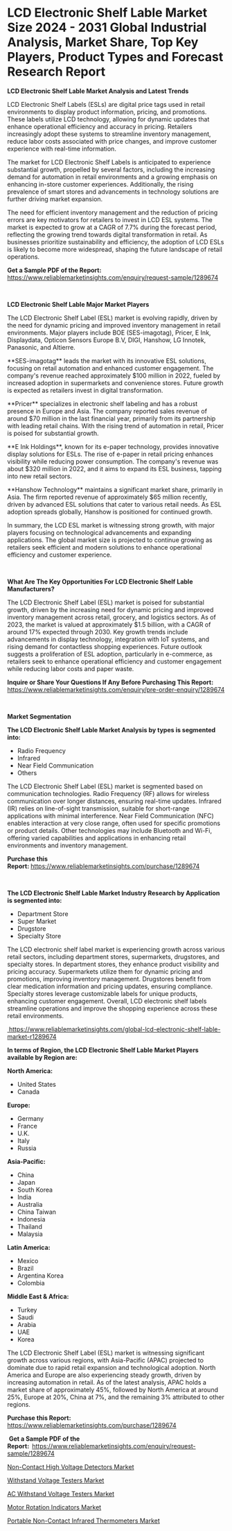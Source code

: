 <p><h1>LCD Electronic Shelf Lable Market Size 2024 - 2031 Global Industrial Analysis, Market Share, Top Key Players, Product Types and Forecast Research Report</h1></p><p><strong>LCD Electronic Shelf Lable Market Analysis and Latest Trends</strong></p>
<p><p>LCD Electronic Shelf Labels (ESLs) are digital price tags used in retail environments to display product information, pricing, and promotions. These labels utilize LCD technology, allowing for dynamic updates that enhance operational efficiency and accuracy in pricing. Retailers increasingly adopt these systems to streamline inventory management, reduce labor costs associated with price changes, and improve customer experience with real-time information.</p><p>The market for LCD Electronic Shelf Labels is anticipated to experience substantial growth, propelled by several factors, including the increasing demand for automation in retail environments and a growing emphasis on enhancing in-store customer experiences. Additionally, the rising prevalence of smart stores and advancements in technology solutions are further driving market expansion. </p><p>The need for efficient inventory management and the reduction of pricing errors are key motivators for retailers to invest in LCD ESL systems. The market is expected to grow at a CAGR of 7.7% during the forecast period, reflecting the growing trend towards digital transformation in retail. As businesses prioritize sustainability and efficiency, the adoption of LCD ESLs is likely to become more widespread, shaping the future landscape of retail operations.</p></p>
<p><strong>Get a Sample PDF of the Report:&nbsp;</strong> <a href="https://www.reliablemarketinsights.com/enquiry/request-sample/1289674?utm_campaign=1589&utm_medium=2&utm_source=Github&utm_content=ia&utm_term=26102024&utm_id=lcd-electronic-shelf-lable">https://www.reliablemarketinsights.com/enquiry/request-sample/1289674</a></p>
<p>&nbsp;</p>
<p><strong>LCD Electronic Shelf Lable Major Market Players</strong></p>
<p><p>The LCD Electronic Shelf Label (ESL) market is evolving rapidly, driven by the need for dynamic pricing and improved inventory management in retail environments. Major players include BOE (SES-imagotag), Pricer, E Ink, Displaydata, Opticon Sensors Europe B.V, DIGI, Hanshow, LG Innotek, Panasonic, and Altierre.</p><p>**SES-imagotag** leads the market with its innovative ESL solutions, focusing on retail automation and enhanced customer engagement. The company's revenue reached approximately $100 million in 2022, fueled by increased adoption in supermarkets and convenience stores. Future growth is expected as retailers invest in digital transformation.</p><p>**Pricer** specializes in electronic shelf labeling and has a robust presence in Europe and Asia. The company reported sales revenue of around $70 million in the last financial year, primarily from its partnership with leading retail chains. With the rising trend of automation in retail, Pricer is poised for substantial growth.</p><p>**E Ink Holdings**, known for its e-paper technology, provides innovative display solutions for ESLs. The rise of e-paper in retail pricing enhances visibility while reducing power consumption. The company's revenue was about $320 million in 2022, and it aims to expand its ESL business, tapping into new retail sectors.</p><p>**Hanshow Technology** maintains a significant market share, primarily in Asia. The firm reported revenue of approximately $65 million recently, driven by advanced ESL solutions that cater to various retail needs. As ESL adoption spreads globally, Hanshow is positioned for continued growth.</p><p>In summary, the LCD ESL market is witnessing strong growth, with major players focusing on technological advancements and expanding applications. The global market size is projected to continue growing as retailers seek efficient and modern solutions to enhance operational efficiency and customer experience.</p></p>
<p>&nbsp;</p>
<p><strong>What Are The Key Opportunities For LCD Electronic Shelf Lable Manufacturers?</strong></p>
<p><p>The LCD Electronic Shelf Label (ESL) market is poised for substantial growth, driven by the increasing need for dynamic pricing and improved inventory management across retail, grocery, and logistics sectors. As of 2023, the market is valued at approximately $1.5 billion, with a CAGR of around 17% expected through 2030. Key growth trends include advancements in display technology, integration with IoT systems, and rising demand for contactless shopping experiences. Future outlook suggests a proliferation of ESL adoption, particularly in e-commerce, as retailers seek to enhance operational efficiency and customer engagement while reducing labor costs and paper waste.</p></p>
<p><strong>Inquire or Share Your Questions If Any Before Purchasing This Report:</strong> <a href="https://www.reliablemarketinsights.com/enquiry/pre-order-enquiry/1289674?utm_campaign=1589&utm_medium=2&utm_source=Github&utm_content=ia&utm_term=26102024&utm_id=lcd-electronic-shelf-lable">https://www.reliablemarketinsights.com/enquiry/pre-order-enquiry/1289674</a></p>
<p>&nbsp;</p>
<p><strong>Market Segmentation</strong></p>
<p><strong>The LCD Electronic Shelf Lable Market Analysis by types is segmented into:</strong></p>
<p><ul><li>Radio Frequency</li><li>Infrared</li><li>Near Field Communication</li><li>Others</li></ul></p>
<p><p>The LCD Electronic Shelf Label (ESL) market is segmented based on communication technologies. Radio Frequency (RF) allows for wireless communication over longer distances, ensuring real-time updates. Infrared (IR) relies on line-of-sight transmission, suitable for short-range applications with minimal interference. Near Field Communication (NFC) enables interaction at very close range, often used for specific promotions or product details. Other technologies may include Bluetooth and Wi-Fi, offering varied capabilities and applications in enhancing retail environments and inventory management.</p></p>
<p><strong>Purchase this Report:&nbsp;</strong><a href="https://www.reliablemarketinsights.com/purchase/1289674?utm_campaign=1589&utm_medium=2&utm_source=Github&utm_content=ia&utm_term=26102024&utm_id=lcd-electronic-shelf-lable">https://www.reliablemarketinsights.com/purchase/1289674</a></p>
<p>&nbsp;</p>
<p><strong>The LCD Electronic Shelf Lable Market Industry Research by Application is segmented into:</strong></p>
<p><ul><li>Department Store</li><li>Super Market</li><li>Drugstore</li><li>Specialty Store</li></ul></p>
<p><p>The LCD electronic shelf label market is experiencing growth across various retail sectors, including department stores, supermarkets, drugstores, and specialty stores. In department stores, they enhance product visibility and pricing accuracy. Supermarkets utilize them for dynamic pricing and promotions, improving inventory management. Drugstores benefit from clear medication information and pricing updates, ensuring compliance. Specialty stores leverage customizable labels for unique products, enhancing customer engagement. Overall, LCD electronic shelf labels streamline operations and improve the shopping experience across these retail environments.</p></p>
<p><a href="https://www.reliablemarketinsights.com/global-lcd-electronic-shelf-lable-market-r1289674?utm_campaign=1589&utm_medium=2&utm_source=Github&utm_content=ia&utm_term=26102024&utm_id=lcd-electronic-shelf-lable">&nbsp;https://www.reliablemarketinsights.com/global-lcd-electronic-shelf-lable-market-r1289674</a></p>
<p><strong>In terms of Region, the LCD Electronic Shelf Lable Market Players available by Region are:</strong></p>
<p>
    <p> <strong> North America: </strong>
        <ul>
            <li>United States</li>
            <li>Canada</li>
        </ul>
        </p> 
    <p> <strong> Europe: </strong>
        <ul>
            <li>Germany</li>
            <li>France</li>
            <li>U.K.</li>
            <li>Italy</li>
            <li>Russia</li>
        </ul>
        </p> 
    <p> <strong> Asia-Pacific: </strong>
        <ul>
            <li>China</li>
            <li>Japan</li>
            <li>South Korea</li>
            <li>India</li>
            <li>Australia</li>
            <li>China Taiwan</li>
            <li>Indonesia</li>
            <li>Thailand</li>
            <li>Malaysia</li>
        </ul>
        </p> 
    <p> <strong> Latin America: </strong>
        <ul>
            <li>Mexico</li>
            <li>Brazil</li>
            <li>Argentina Korea</li>
            <li>Colombia</li>
        </ul>
        </p> 
    <p> <strong> Middle East & Africa: </strong>
        <ul>
            <li>Turkey</li>
            <li>Saudi</li>
            <li>Arabia</li>
            <li>UAE</li>
            <li>Korea</li>
        </ul>
    </p>
    </p>
<p><p>The LCD Electronic Shelf Label (ESL) market is witnessing significant growth across various regions, with Asia-Pacific (APAC) projected to dominate due to rapid retail expansion and technological adoption. North America and Europe are also experiencing steady growth, driven by increasing automation in retail. As of the latest analysis, APAC holds a market share of approximately 45%, followed by North America at around 25%, Europe at 20%, China at 7%, and the remaining 3% attributed to other regions.</p></p>
<p><strong>Purchase this Report: </strong><a href="https://www.reliablemarketinsights.com/purchase/1289674?utm_campaign=1589&utm_medium=2&utm_source=Github&utm_content=ia&utm_term=26102024&utm_id=lcd-electronic-shelf-lable">https://www.reliablemarketinsights.com/purchase/1289674</a></p>
<p>&nbsp;<strong>Get a Sample PDF of the Report:&nbsp;&nbsp;</strong><a href="https://www.reliablemarketinsights.com/enquiry/request-sample/1289674?utm_campaign=1589&utm_medium=2&utm_source=Github&utm_content=ia&utm_term=26102024&utm_id=lcd-electronic-shelf-lable">https://www.reliablemarketinsights.com/enquiry/request-sample/1289674</a></p>
<p><strong></strong></p>
<p><p><a href="https://www.linkedin.com/pulse/non-contact-high-voltage-detectors-market-size-status-forecast-62xsc?utm_campaign=1589&utm_medium=2&utm_source=Github&utm_content=ia&utm_term=26102024&utm_id=lcd-electronic-shelf-lable">Non-Contact High Voltage Detectors Market</a></p><p><a href="https://www.linkedin.com/pulse/insights-withstand-voltage-testers-market-size-which-awsdc?utm_campaign=1589&utm_medium=2&utm_source=Github&utm_content=ia&utm_term=26102024&utm_id=lcd-electronic-shelf-lable">Withstand Voltage Testers Market</a></p><p><a href="https://www.linkedin.com/pulse/global-ac-withstand-voltage-testers-122-cagr-forecast-omhlc?utm_campaign=1589&utm_medium=2&utm_source=Github&utm_content=ia&utm_term=26102024&utm_id=lcd-electronic-shelf-lable">AC Withstand Voltage Testers Market</a></p><p><a href="https://www.linkedin.com/pulse/emerging-motor-rotation-indicators-market-opportunities-analysis-1azmc?utm_campaign=1589&utm_medium=2&utm_source=Github&utm_content=ia&utm_term=26102024&utm_id=lcd-electronic-shelf-lable">Motor Rotation Indicators Market</a></p><p><a href="https://www.linkedin.com/pulse/portable-non-contact-infrared-thermometers-market-global-trends-iniuc?utm_campaign=1589&utm_medium=2&utm_source=Github&utm_content=ia&utm_term=26102024&utm_id=lcd-electronic-shelf-lable">Portable Non-Contact Infrared Thermometers Market</a></p></p>